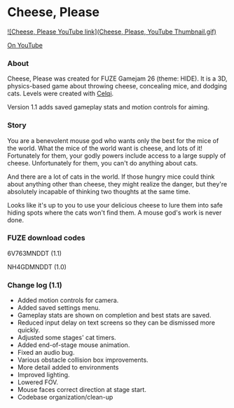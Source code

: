 # Cheese, Please

[![Cheese, Please YouTube link](Cheese, Please, YouTube Thumbnail.gif)](https://www.youtube.com/watch?v=4BfnaAR9cew "Cheese, Please YouTube link")

[On YouTube](https://www.youtube.com/watch?v=4BfnaAR9cew)

### About

Cheese, Please was created for FUZE Gamejam 26 (theme: HIDE). It is a 3D, physics-based game about throwing cheese, concealing mice, and dodging cats. Levels were created with [Celqi](https://github.com/pmcrockett/Celqi).

Version 1.1 adds saved gameplay stats and motion controls for aiming.

### Story

You are a benevolent mouse god who wants only the best for the mice of the world. What the mice of the world want is cheese, and lots of it! Fortunately for them, your godly powers include access to a large supply of cheese. Unfortunately for them, you can't do anything about cats.

And there are a lot of cats in the world. If those hungry mice could think about anything other than cheese, they might realize the danger, but they're absolutely incapable of thinking two thoughts at the same time.

Looks like it's up to you to use your delicious cheese to lure them into safe hiding spots where the cats won't find them. A mouse god's work is never done.

### FUZE download codes

6V763MNDDT (1.1)

NH4GDMNDDT (1.0)

### Change log (1.1)
* Added motion controls for camera.
* Added saved settings menu.
* Gameplay stats are shown on completion and best stats are saved.
* Reduced input delay on text screens so they can be dismissed more quickly.
* Adjusted some stages' cat timers.
* Added end-of-stage mouse animation.
* Fixed an audio bug.
* Various obstacle collision box improvements.
* More detail added to environments
* Improved lighting.
* Lowered FOV.
* Mouse faces correct direction at stage start.
* Codebase organization/clean-up